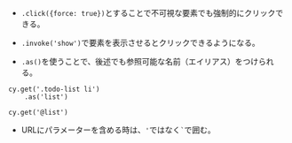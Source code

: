 - `.click({force: true})`とすることで不可視な要素でも強制的にクリックできる。

- `.invoke('show')`で要素を表示させるとクリックできるようになる。

- `.as()`を使うことで、後述でも参照可能な名前（エイリアス）をつけられる。

```
cy.get('.todo-list li')
    .as('list')

cy.get('@list')
```

- URLにパラメーターを含める時は、`'`ではなく`` ` ``で囲む。